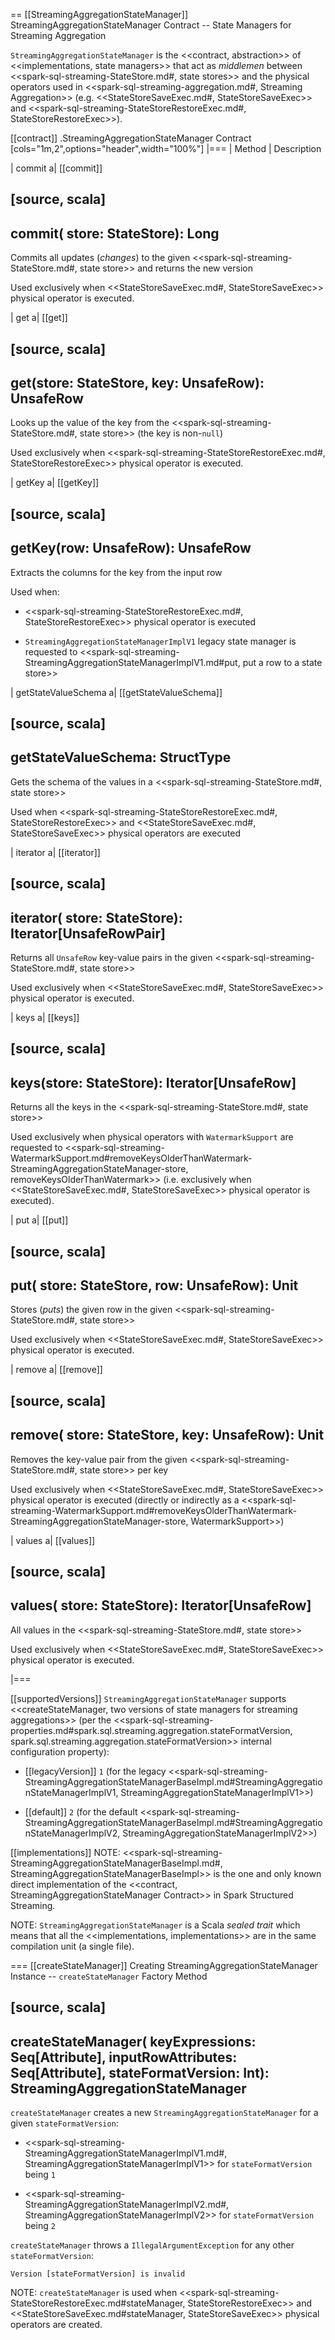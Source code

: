 == [[StreamingAggregationStateManager]] StreamingAggregationStateManager Contract -- State Managers for Streaming Aggregation

`StreamingAggregationStateManager` is the <<contract, abstraction>> of <<implementations, state managers>> that act as _middlemen_ between <<spark-sql-streaming-StateStore.md#, state stores>> and the physical operators used in <<spark-sql-streaming-aggregation.md#, Streaming Aggregation>> (e.g. <<StateStoreSaveExec.md#, StateStoreSaveExec>> and <<spark-sql-streaming-StateStoreRestoreExec.md#, StateStoreRestoreExec>>).

[[contract]]
.StreamingAggregationStateManager Contract
[cols="1m,2",options="header",width="100%"]
|===
| Method
| Description

| commit
a| [[commit]]

[source, scala]
----
commit(
  store: StateStore): Long
----

Commits all updates (_changes_) to the given <<spark-sql-streaming-StateStore.md#, state store>> and returns the new version

Used exclusively when <<StateStoreSaveExec.md#, StateStoreSaveExec>> physical operator is executed.

| get
a| [[get]]

[source, scala]
----
get(store: StateStore, key: UnsafeRow): UnsafeRow
----

Looks up the value of the key from the <<spark-sql-streaming-StateStore.md#, state store>> (the key is non-``null``)

Used exclusively when <<spark-sql-streaming-StateStoreRestoreExec.md#, StateStoreRestoreExec>> physical operator is executed.

| getKey
a| [[getKey]]

[source, scala]
----
getKey(row: UnsafeRow): UnsafeRow
----

Extracts the columns for the key from the input row

Used when:

* <<spark-sql-streaming-StateStoreRestoreExec.md#, StateStoreRestoreExec>> physical operator is executed

* `StreamingAggregationStateManagerImplV1` legacy state manager is requested to <<spark-sql-streaming-StreamingAggregationStateManagerImplV1.md#put, put a row to a state store>>

| getStateValueSchema
a| [[getStateValueSchema]]

[source, scala]
----
getStateValueSchema: StructType
----

Gets the schema of the values in a <<spark-sql-streaming-StateStore.md#, state store>>

Used when <<spark-sql-streaming-StateStoreRestoreExec.md#, StateStoreRestoreExec>> and <<StateStoreSaveExec.md#, StateStoreSaveExec>> physical operators are executed

| iterator
a| [[iterator]]

[source, scala]
----
iterator(
  store: StateStore): Iterator[UnsafeRowPair]
----

Returns all `UnsafeRow` key-value pairs in the given <<spark-sql-streaming-StateStore.md#, state store>>

Used exclusively when <<StateStoreSaveExec.md#, StateStoreSaveExec>> physical operator is executed.

| keys
a| [[keys]]

[source, scala]
----
keys(store: StateStore): Iterator[UnsafeRow]
----

Returns all the keys in the <<spark-sql-streaming-StateStore.md#, state store>>

Used exclusively when physical operators with `WatermarkSupport` are requested to <<spark-sql-streaming-WatermarkSupport.md#removeKeysOlderThanWatermark-StreamingAggregationStateManager-store, removeKeysOlderThanWatermark>> (i.e. exclusively when <<StateStoreSaveExec.md#, StateStoreSaveExec>> physical operator is executed).

| put
a| [[put]]

[source, scala]
----
put(
  store: StateStore,
  row: UnsafeRow): Unit
----

Stores (_puts_) the given row in the given <<spark-sql-streaming-StateStore.md#, state store>>

Used exclusively when <<StateStoreSaveExec.md#, StateStoreSaveExec>> physical operator is executed.

| remove
a| [[remove]]

[source, scala]
----
remove(
  store: StateStore,
  key: UnsafeRow): Unit
----

Removes the key-value pair from the given <<spark-sql-streaming-StateStore.md#, state store>> per key

Used exclusively when <<StateStoreSaveExec.md#, StateStoreSaveExec>> physical operator is executed (directly or indirectly as a <<spark-sql-streaming-WatermarkSupport.md#removeKeysOlderThanWatermark-StreamingAggregationStateManager-store, WatermarkSupport>>)

| values
a| [[values]]

[source, scala]
----
values(
  store: StateStore): Iterator[UnsafeRow]
----

All values in the <<spark-sql-streaming-StateStore.md#, state store>>

Used exclusively when <<StateStoreSaveExec.md#, StateStoreSaveExec>> physical operator is executed.

|===

[[supportedVersions]]
`StreamingAggregationStateManager` supports <<createStateManager, two versions of state managers for streaming aggregations>> (per the <<spark-sql-streaming-properties.md#spark.sql.streaming.aggregation.stateFormatVersion, spark.sql.streaming.aggregation.stateFormatVersion>> internal configuration property):

* [[legacyVersion]] `1` (for the legacy <<spark-sql-streaming-StreamingAggregationStateManagerBaseImpl.md#StreamingAggregationStateManagerImplV1, StreamingAggregationStateManagerImplV1>>)

* [[default]] `2` (for the default <<spark-sql-streaming-StreamingAggregationStateManagerBaseImpl.md#StreamingAggregationStateManagerImplV2, StreamingAggregationStateManagerImplV2>>)

[[implementations]]
NOTE: <<spark-sql-streaming-StreamingAggregationStateManagerBaseImpl.md#, StreamingAggregationStateManagerBaseImpl>> is the one and only known direct implementation of the <<contract, StreamingAggregationStateManager Contract>> in Spark Structured Streaming.

NOTE: `StreamingAggregationStateManager` is a Scala *sealed trait* which means that all the <<implementations, implementations>> are in the same compilation unit (a single file).

=== [[createStateManager]] Creating StreamingAggregationStateManager Instance -- `createStateManager` Factory Method

[source, scala]
----
createStateManager(
  keyExpressions: Seq[Attribute],
  inputRowAttributes: Seq[Attribute],
  stateFormatVersion: Int): StreamingAggregationStateManager
----

`createStateManager` creates a new `StreamingAggregationStateManager` for a given `stateFormatVersion`:

* <<spark-sql-streaming-StreamingAggregationStateManagerImplV1.md#, StreamingAggregationStateManagerImplV1>> for `stateFormatVersion` being `1`

* <<spark-sql-streaming-StreamingAggregationStateManagerImplV2.md#, StreamingAggregationStateManagerImplV2>> for `stateFormatVersion` being `2`

`createStateManager` throws a `IllegalArgumentException` for any other `stateFormatVersion`:

```
Version [stateFormatVersion] is invalid
```

NOTE: `createStateManager` is used when <<spark-sql-streaming-StateStoreRestoreExec.md#stateManager, StateStoreRestoreExec>> and <<StateStoreSaveExec.md#stateManager, StateStoreSaveExec>> physical operators are created.
